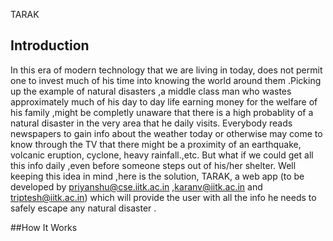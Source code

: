 
TARAK

## Introduction

In this era of modern technology that we are living in today, does not permit one to invest much of his time into knowing the world around them .Picking up the example of natural disasters ,a middle class man who wastes approximately much of his day to day life earning money for the welfare of his family ,might be completly unaware that there is a high probablity of a natural disaster in the very area that he daily visits. Everybody reads newspapers to gain info about the weather today or otherwise may come to know through the TV that there might be a proximity of an earthquake, volcanic eruption, cyclone, heavy rainfall.,etc. But what if we could get all this info daily ,even before someone steps out of his/her shelter. Well keeping this idea in mind ,here is the solution, TARAK, a web app (to be developed by priyanshu@cse.iitk.ac.in ,karanv@iitk.ac.in and triptesh@iitk.ac.in) which will provide the user with all the info he needs to safely escape any natural disaster .

##How It Works

